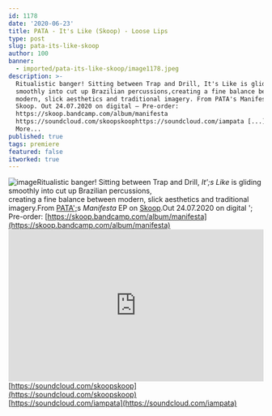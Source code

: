 ```yaml
---
id: 1178
date: '2020-06-23'
title: PATA - It's Like (Skoop) - Loose Lips
type: post
slug: pata-its-like-skoop
author: 100
banner:
  - imported/pata-its-like-skoop/image1178.jpeg
description: >-
  Ritualistic banger! Sitting between Trap and Drill, It's Like is gliding
  smoothly into cut up Brazilian percussions,creating a fine balance between
  modern, slick aesthetics and traditional imagery. From PATA's Manifesta EP on
  Skoop. Out 24.07.2020 on digital – Pre-order:
  https://skoop.bandcamp.com/album/manifesta
  https://soundcloud.com/skoopskoophttps://soundcloud.com/iampata [...]Read
  More...
published: true
tags: premiere
featured: false
itworked: true
---
```

![image](../imported/pata-its-like-skoop/image1178.jpeg)Ritualistic banger! Sitting between Trap and Drill, _It';s Like_ is gliding smoothly into cut up Brazilian percussions,  
creating a fine balance between modern, slick aesthetics and traditional imagery.From [PATA';](https://soundcloud.com/iampata)s _Manifesta_ EP on [Skoop](https://skoop.bandcamp.com/).Out 24.07.2020 on digital '; Pre-order: [](https://skoop.bandcamp.com/album/manifesta)[https://skoop.bandcamp.com/album/manifesta](https://skoop.bandcamp.com/album/manifesta)<iframe width='100%' height='300' scrolling='no' frameborder='no' allow='autoplay' src='https://w.soundcloud.com/player/?url=https%3A//api.soundcloud.com/tracks/845498317&color=%23ff5500&auto_play=false&hide_related=true&show_comments=true&show_user=true&show_reposts=false&show_teaser=false'></iframe>[](https://soundcloud.com/skoopskoop)[https://soundcloud.com/skoopskoop](https://soundcloud.com/skoopskoop)  
[](https://soundcloud.com/iampata)[https://soundcloud.com/iampata](https://soundcloud.com/iampata)